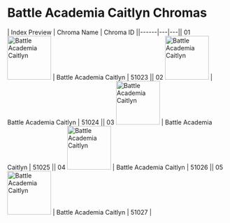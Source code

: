 # Battle Academia Caitlyn Chromas

| Index  Preview | Chroma Name | Chroma ID ||------|---|---|| 01  <img src='https://raw.communitydragon.org/latest/plugins/rcp-be-lol-game-data/global/default/v1/champion-chroma-images/51/51023.png' alt='Battle Academia Caitlyn' width='100'> | Battle Academia Caitlyn | 51023 || 02  <img src='https://raw.communitydragon.org/latest/plugins/rcp-be-lol-game-data/global/default/v1/champion-chroma-images/51/51024.png' alt='Battle Academia Caitlyn' width='100'> | Battle Academia Caitlyn | 51024 || 03  <img src='https://raw.communitydragon.org/latest/plugins/rcp-be-lol-game-data/global/default/v1/champion-chroma-images/51/51025.png' alt='Battle Academia Caitlyn' width='100'> | Battle Academia Caitlyn | 51025 || 04  <img src='https://raw.communitydragon.org/latest/plugins/rcp-be-lol-game-data/global/default/v1/champion-chroma-images/51/51026.png' alt='Battle Academia Caitlyn' width='100'> | Battle Academia Caitlyn | 51026 || 05  <img src='https://raw.communitydragon.org/latest/plugins/rcp-be-lol-game-data/global/default/v1/champion-chroma-images/51/51027.png' alt='Battle Academia Caitlyn' width='100'> | Battle Academia Caitlyn | 51027 |